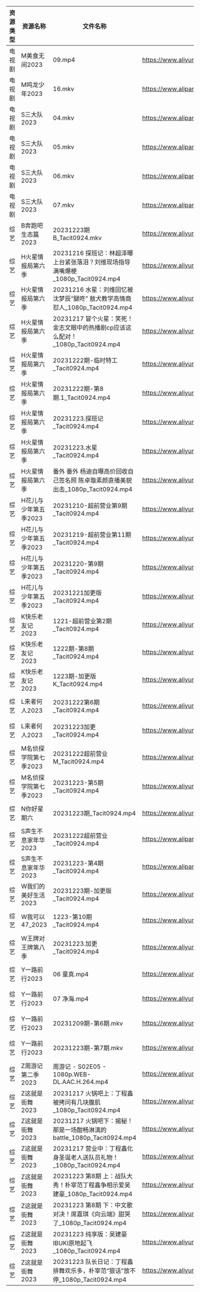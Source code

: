 | 资源类型 | 资源名称          | 文件名称                                                    | 分享链接                                      | 更新时间                |
| ---- | ------------- | ------------------------------------------------------- | ----------------------------------------- | ------------------- |
| 电视剧  | M美食无间2023     | 09.mp4                                                  | https://www.aliyundrive.com/s/gGLnmrzF2iW | 2023-12-24 00:05:18 |
| 电视剧  | M鸣龙少年2023     | 16.mkv                                                  | https://www.alipan.com/s/2HR7qxnbZ7a      | 2023-12-24 00:05:20 |
| 电视剧  | S三大队2023      | 04.mkv                                                  | https://www.alipan.com/s/2B33uhqhTTj      | 2023-12-24 09:15:07 |
| 电视剧  | S三大队2023      | 05.mkv                                                  | https://www.alipan.com/s/2B33uhqhTTj      | 2023-12-24 09:15:06 |
| 电视剧  | S三大队2023      | 06.mkv                                                  | https://www.alipan.com/s/2B33uhqhTTj      | 2023-12-24 09:15:06 |
| 电视剧  | S三大队2023      | 07.mkv                                                  | https://www.alipan.com/s/2B33uhqhTTj      | 2023-12-24 09:15:06 |
| 综艺   | B奔跑吧生态篇2023   | 20231223期B_Tacit0924.mkv                                | https://www.aliyundrive.com/s/9mE7QU1mwc4 | 2023-12-24 00:05:41 |
| 综艺   | H火星情报局第六季     | 20231216 探班记：林超泽曝上台紧张落泪？刘维现场指导满嘴爆梗_1080p_Tacit0924.mp4  | https://www.aliyundrive.com/s/4azyom2fB4x | 2023-12-24 09:10:05 |
| 综艺   | H火星情报局第六季     | 20231216 水星：刘维回忆被沈梦辰“腿咚” 敖犬教学高情商怼人_1080p_Tacit0924.mp4  | https://www.aliyundrive.com/s/4azyom2fB4x | 2023-12-24 09:10:05 |
| 综艺   | H火星情报局第六季     | 20231217 冒个火星：笑死！金志文眼中的热播剧cp应该这么配对！_1080p_Tacit0924.mp4 | https://www.aliyundrive.com/s/4azyom2fB4x | 2023-12-24 09:10:05 |
| 综艺   | H火星情报局第六季     | 20231222期-临时特工_Tacit0924.mp4                            | https://www.aliyundrive.com/s/4azyom2fB4x | 2023-12-24 09:10:04 |
| 综艺   | H火星情报局第六季     | 20231222期-第8期.1_Tacit0924.mp4                           | https://www.aliyundrive.com/s/4azyom2fB4x | 2023-12-24 09:10:04 |
| 综艺   | H火星情报局第六季     | 20231223.探班记_Tacit0924.mp4                              | https://www.aliyundrive.com/s/4azyom2fB4x | 2023-12-24 09:10:04 |
| 综艺   | H火星情报局第六季     | 20231223.水星_Tacit0924.mp4                               | https://www.aliyundrive.com/s/4azyom2fB4x | 2023-12-24 09:10:03 |
| 综艺   | H火星情报局第六季     | 番外 番外 杨迪自曝高价回收自己签名照 陈卓璇素颜直播美貌出击_1080p_Tacit0924.mp4     | https://www.aliyundrive.com/s/4azyom2fB4x | 2023-12-24 09:10:03 |
| 综艺   | H花儿与少年第五季2023 | 20231210-超前营业第9期_Tacit0924.mp4                          | https://www.aliyundrive.com/s/Rb3k2hgSjHJ | 2023-12-24 09:10:08 |
| 综艺   | H花儿与少年第五季2023 | 20231219-超前营业第11期_Tacit0924.mp4                         | https://www.aliyundrive.com/s/Rb3k2hgSjHJ | 2023-12-24 09:10:08 |
| 综艺   | H花儿与少年第五季2023 | 20231220-第9期_Tacit0924.mp4                              | https://www.aliyundrive.com/s/Rb3k2hgSjHJ | 2023-12-24 09:10:08 |
| 综艺   | H花儿与少年第五季2023 | 20231221加更版_Tacit0924.mp4                               | https://www.aliyundrive.com/s/Rb3k2hgSjHJ | 2023-12-24 09:10:08 |
| 综艺   | K快乐老友记2023    | 1221-超前营业第2期_Tacit0924.mp4                              | https://www.aliyundrive.com/s/BxVL5bRR35N | 2023-12-24 09:10:11 |
| 综艺   | K快乐老友记2023    | 1222期-第8期_Tacit0924.mp4                                 | https://www.aliyundrive.com/s/BxVL5bRR35N | 2023-12-24 09:10:11 |
| 综艺   | K快乐老友记2023    | 1223期-加更版K_Tacit0924.mp4                                | https://www.aliyundrive.com/s/BxVL5bRR35N | 2023-12-24 09:10:11 |
| 综艺   | L来者何人2023     | 20231222第6期_Tacit0924.mp4                               | https://www.aliyundrive.com/s/r23ozuJUsih | 2023-12-24 09:20:03 |
| 综艺   | L来者何人2023     | 20231223加更_Tacit0924.mp4                                | https://www.aliyundrive.com/s/r23ozuJUsih | 2023-12-24 09:20:02 |
| 综艺   | M名侦探学院第七季2023 | 20231222超前营业M_Tacit0924.mp4                             | https://www.aliyundrive.com/s/NShJjwiMfYg | 2023-12-24 09:15:09 |
| 综艺   | M名侦探学院第七季2023 | 20231223-第5期_Tacit0924.mp4                              | https://www.aliyundrive.com/s/NShJjwiMfYg | 2023-12-24 09:15:09 |
| 综艺   | N你好星期六        | 20231223期_Tacit0924.mp4                                 | https://www.aliyundrive.com/s/QGPr3eRo3pE | 2023-12-24 09:10:16 |
| 综艺   | S声生不息家年华2023  | 20231222超前营业_Tacit0924.mp4                              | https://www.alipan.com/s/mgQnMdjHLGS      | 2023-12-24 09:15:11 |
| 综艺   | S声生不息家年华2023  | 20231223-第4期_Tacit0924.mp4                              | https://www.alipan.com/s/mgQnMdjHLGS      | 2023-12-24 09:15:11 |
| 综艺   | W我们的美好生活2023  | 20231223期-加更版_Tacit0924.mp4                             | https://www.aliyundrive.com/s/zAXrGigJxgY | 2023-12-24 09:15:13 |
| 综艺   | W我可以47_2023   | 1223-第10期_Tacit0924.mp4                                 | https://www.aliyundrive.com/s/gJexcigG6Qr | 2023-12-24 00:05:55 |
| 综艺   | W王牌对王牌第八季     | 20231223.加更_Tacit0924.mp4                               | https://www.aliyundrive.com/s/msfoWynj5eP | 2023-12-24 00:05:57 |
| 综艺   | Y一路前行2023     | 06 童真.mp4                                               | https://www.aliyundrive.com/s/swbebfcWmjr | 2023-12-24 00:06:04 |
| 综艺   | Y一路前行2023     | 07 净海.mp4                                               | https://www.aliyundrive.com/s/swbebfcWmjr | 2023-12-24 00:06:03 |
| 综艺   | Y一路前行2023     | 20231209期-第6期.mkv                                       | https://www.aliyundrive.com/s/swbebfcWmjr | 2023-12-24 00:06:03 |
| 综艺   | Y一路前行2023     | 20231223期-第7期.mkv                                       | https://www.aliyundrive.com/s/swbebfcWmjr | 2023-12-24 00:06:02 |
| 综艺   | Z周游记第二季2023   | 周游记 - S02E05 - 1080p.WEB-DL.AAC.H.264.mp4               | https://www.aliyundrive.com/s/dRBUKP5EkX4 | 2023-12-24 09:10:18 |
| 综艺   | Z这就是街舞2023    | 20231217 火锅吧上：丁程鑫被拷问有几块腹肌_1080p_Tacit0924.mp4           | https://www.aliyundrive.com/s/AnJxPe7Xdci | 2023-12-24 09:10:22 |
| 综艺   | Z这就是街舞2023    | 20231217 火锅吧下：揭秘！那是一场酣畅淋漓的battle_1080p_Tacit0924.mp4    | https://www.aliyundrive.com/s/AnJxPe7Xdci | 2023-12-24 09:10:22 |
| 综艺   | Z这就是街舞2023    | 20231217 营业中：丁程鑫化身圣诞老人送队员礼物！_1080p_Tacit0924.mp4        | https://www.aliyundrive.com/s/AnJxPe7Xdci | 2023-12-24 09:10:21 |
| 综艺   | Z这就是街舞2023    | 20231223 第8期 上：战队大秀！朴宰范丁程鑫争相示爱吴建豪_1080p_Tacit0924.mp4   | https://www.aliyundrive.com/s/AnJxPe7Xdci | 2023-12-24 09:10:21 |
| 综艺   | Z这就是街舞2023    | 20231223 第8期 下：中文歌对决！席嘉琪《向云端》甜哭了_1080p_Tacit0924.mp4    | https://www.aliyundrive.com/s/AnJxPe7Xdci | 2023-12-24 09:10:21 |
| 综艺   | Z这就是街舞2023    | 20231223 纯享版：吴建豪IBUKI原地起飞_1080p_Tacit0924.mp4           | https://www.aliyundrive.com/s/AnJxPe7Xdci | 2023-12-24 09:10:20 |
| 综艺   | Z这就是街舞2023    | 20231223 队长日记：丁程鑫排舞欢乐多，朴宰范“狠话”放不停_1080p_Tacit0924.mp4   | https://www.aliyundrive.com/s/AnJxPe7Xdci | 2023-12-24 09:10:20 |
